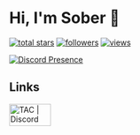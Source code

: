 # Hi, I'm Sober 👋

<p align="left">
  <a href="https://github.com/sober881?tab=repositories&sort=stargazers"><img alt="total stars" title="Total stars on GitHub" src="https://custom-icon-badges.herokuapp.com/badge/dynamic/json?logo=star&host=formatted-dynamic-badges.herokuapp.com&formatter=metric&style=for-the-badge&color=172E6D&labelColor=21429C&label=stars&query=%24.stars&url=https%3A%2F%2Fapi.github-star-counter.workers.dev%2Fuser%2Fsober881"/></a>
  <a href="https://github.com/sober881?tab=followers"><img alt="followers" title="Follow me on Github" src="https://custom-icon-badges.herokuapp.com/github/followers/sober881?color=094b10&labelColor=0F7E1C&style=for-the-badge&logo=person-add&label=Follow&logoColor=white"/></a>
  <a href="https://github.com/sober881"><img alt="views" title="GitHub profile views" src="https://komarev.com/ghpvc/?username=sober881&style=for-the-badge&color=lightgrey"/></a>
</p>

[![Discord Presence](https://lanyard.cnrad.dev/api/830124538745585705)](https://discord.com/users/830124538745585705)

## Links
<p align="left">
<a href="https://discord.gg/JjCthsg6tj" target="_blank"><img height="40" width="75" title="TAC | Discord Group" src="https://github.com/Sober881/Sober881/assets/90927749/c7613193-7203-41eb-85d7-6c8b3f4715bc"/></a>
</p>
